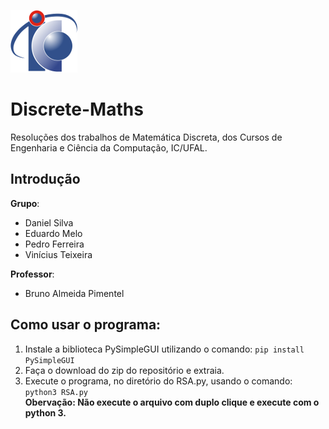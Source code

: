 ![Logo](/assets/logo-ic.png)
# Discrete-Maths
Resoluções dos trabalhos de Matemática Discreta, dos Cursos de Engenharia e Ciência da Computação, IC/UFAL.
## Introdução  
**Grupo**:  
* Daniel Silva  
* Eduardo Melo  
* Pedro Ferreira  
* Vinícius Teixeira  

**Professor**:  
* Bruno Almeida Pimentel

## Como usar o programa:
1. Instale a biblioteca PySimpleGUI utilizando o comando:
```pip install PySimpleGUI```
2. Faça o download do zip do repositório e extraia.  
3. Execute o programa, no diretório do RSA.py, usando o comando:
```python3 RSA.py```  
**Obervação: Não execute o arquivo com duplo clique e execute com o python 3.**
